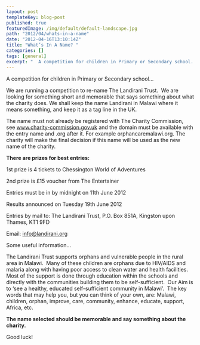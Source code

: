 ```yaml
---
layout: post
templateKey: blog-post
published: true
featuredImage: /img/default/default-landscape.jpg
path: "2012/04/whats-in-a-name"
date: "2012-04-16T13:10:14Z"
title: "What’s In A Name? "
categories: []
tags: [general]
excerpt: "  A competition for children in Primary or Secondary school...We are running a competition to re-na..."
---
```


A competition for children in Primary or Secondary school...

We are running a competition to re-name The Landirani Trust.  We are looking for something short and memorable that says something about what the charity does. We shall keep the name Landirani in Malawi where it means something, and keep it as a tag line in the UK.

The name must not already be registered with The Charity Commission, see www.charity-commission.gov.uk and the domain must be available with the entry name and .org after it. For example orphancaremalawi.org. The charity will make the final decision if this name will be used as the new name of the charity.

**There are prizes for best entries:**

1st prize is 4 tickets to Chessington World of Adventures

2nd prize is £15 voucher from The Entertainer

Entries must be in by midnight on 11th June 2012

Results announced on Tuesday 19th June 2012

Entries by mail to: The Landirani Trust, P.O. Box 851A, Kingston upon Thames, KT1 9FD

Email: info@landirani.org

Some useful information...

The Landirani Trust supports orphans and vulnerable people in the rural area in Malawi.  Many of these children are orphans due to HIV/AIDS and malaria along with having poor access to clean water and health facilities.  Most of the support is done through education within the schools and directly with the communities building them to be self-sufficient.  Our Aim is to ‘see a healthy, educated self-sufficient community in Malawi’.  The key words that may help you, but you can think of your own, are: Malawi, children, orphan, improve, care, community, enhance, educate, support, Africa, etc.

**The name selected should be memorable and say something about the charity.**

<div>Good luck!</div>
